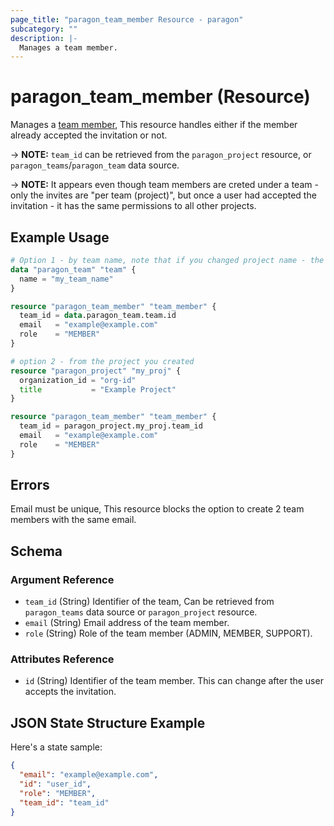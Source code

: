 ```yaml
---
page_title: "paragon_team_member Resource - paragon"
subcategory: ""
description: |-
  Manages a team member.
---
```


# paragon_team_member (Resource)

Manages a [team member](https://docs-prod.useparagon.com/managing-account/teams), This resource handles either if the member already accepted the invitation or not.

-> **NOTE:** `team_id` can be retrieved from the `paragon_project` resource, or `paragon_teams`/`paragon_team` data source.

-> **NOTE:** It appears even though team members are creted under a team - only the invites are "per team (project)", but once a user had accepted the invitation - it has the same permissions to all other projects.

## Example Usage

```terraform
# Option 1 - by team name, note that if you changed project name - the team name will stay the original team name.
data "paragon_team" "team" {
  name = "my_team_name"
}

resource "paragon_team_member" "team_member" {
  team_id = data.paragon_team.team.id
  email   = "example@example.com"
  role    = "MEMBER"
}

# option 2 - from the project you created
resource "paragon_project" "my_proj" {
  organization_id = "org-id"
  title           = "Example Project"
}

resource "paragon_team_member" "team_member" {
  team_id = paragon_project.my_proj.team_id
  email   = "example@example.com"
  role    = "MEMBER"
}
```

## Errors
Email must be unique, This resource blocks the option to create 2 team members with the same email.

## Schema

### Argument Reference

- `team_id` (String) Identifier of the team, Can be retrieved from `paragon_teams` data source or `paragon_project` resource.
- `email` (String) Email address of the team member.
- `role` (String) Role of the team member (ADMIN, MEMBER, SUPPORT).

### Attributes Reference

- `id` (String) Identifier of the team member. This can change after the user accepts the invitation.

## JSON State Structure Example

Here's a state sample:

```json
{
  "email": "example@example.com",
  "id": "user_id",
  "role": "MEMBER",
  "team_id": "team_id"
}
```